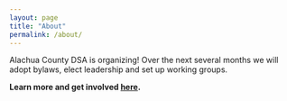 ```yaml
---
layout: page
title: "About"
permalink: /about/
---
```


Alachua County DSA is organizing! Over the next several months we will adopt bylaws, elect leadership and set up working groups. 

**Learn more and get involved [here](../get-involved/).**

